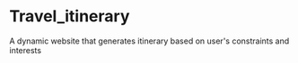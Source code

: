 # Travel_itinerary
A dynamic website that generates itinerary based on user's constraints and interests
